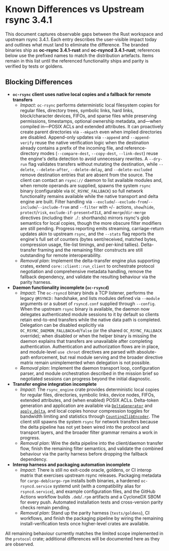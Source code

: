 # Known Differences vs Upstream rsync 3.4.1

This document captures observable gaps between the Rust workspace and upstream
rsync 3.4.1. Each entry describes the user-visible impact today and outlines
what must land to eliminate the difference. The branded binaries ship as
**oc-rsync 3.4.1-rust** and **oc-rsyncd 3.4.1-rust**; references below use the
prefixed names to match the distribution artefacts. Items remain in this list
until the referenced functionality ships and parity is verified by tests or
goldens.

## Blocking Differences

- **`oc-rsync` client uses native local copies and a fallback for remote transfers**
  - *Impact*: `oc-rsync` performs deterministic local filesystem copies for
    regular files, directory trees, symbolic links, hard links, block/character
    devices, FIFOs, and sparse files while preserving permissions, timestamps,
    optional ownership metadata, and—when compiled in—POSIX ACLs and extended
    attributes. It can proactively create parent directories via `--mkpath`
    even when implied directories are disabled. Append-only updates via
    `--append` and `--append-verify` reuse the native verification logic when the
    destination already contains a prefix of the incoming file, and
    reference-directory modes (`--compare-dest`, `--copy-dest`, `--link-dest`)
    reuse the engine's delta detection to avoid unnecessary rewrites. A
    `--dry-run` flag validates transfers without mutating the destination, while
    `--delete`, `--delete-after`, `--delete-delay`, and `--delete-excluded`
    remove destination entries that are absent from the source. The client can
    contact an `rsync://` daemon to list available modules and, when remote
    operands are supplied, spawns the system `rsync` binary (configurable via
    `OC_RSYNC_FALLBACK`) so full network functionality remains available while
    the native transport and delta engine are built. Filter handling via
    `--exclude`/`--exclude-from`/`--include`/`--include-from` and `--filter`
    with `+`/`-` actions, `show`/`hide`, `protect`/`risk`,
    `exclude-if-present=FILE`, and `merge`/`dir-merge` directives (including
    their `.`/`:` shorthands) mirrors rsync's glob semantics for local copies,
    though the more obscure filter modifiers are still pending. Progress
    reporting emits streaming, carriage-return updates akin to upstream `rsync`,
    and the `--stats` flag reports the engine's full set of counters
    (bytes sent/received, matched bytes, compression usage, file-list timings,
    and per-kind tallies). Delta-transfer framing and the remaining filter
    constructs are still outstanding for remote interoperability.
  - *Removal plan*: Implement the delta-transfer engine plus supporting crates,
    extend `core::client::run_client` to orchestrate protocol negotiation and
    comprehensive metadata handling, remove the fallback dependency, and
    validate the resulting behaviour via the parity harness.
- **Daemon functionality incomplete (`oc-rsyncd`)**
  - *Impact*: The `oc-rsyncd` binary binds a TCP listener, performs the legacy
    `@RSYNCD:` handshake, and lists modules defined via `--module` arguments or
    a subset of `rsyncd.conf` supplied through `--config`. When the upstream
    `rsync` binary is available, the daemon now delegates authenticated module
    sessions to it by default so clients retain end-to-end transfers while the
    native data path is completed. Delegation can be disabled explicitly via
    `OC_RSYNC_DAEMON_FALLBACK=0`/`false` (or the shared `OC_RSYNC_FALLBACK`
    override); when disabled or when the helper binary is missing the daemon
    explains that transfers are unavailable after completing authentication.
    Authentication and authorization flows are in place, and module-level
    `use chroot` directives are parsed with absolute-path enforcement, but real
    module serving and the broader directive matrix remain unimplemented when
    delegation is not possible.
  - *Removal plan*: Implement the daemon transport loop, configuration parser,
    and module orchestration described in the mission brief so negotiated
    sessions can progress beyond the initial diagnostic.
- **Transfer engine integration incomplete**
  - *Impact*: The `rsync_engine` crate provides deterministic local copies for
    regular files, directories, symbolic links, device nodes, FIFOs, extended
    attributes, and (when enabled) POSIX ACLs. Delta-token generation and
    application are available via
    [`DeltaGenerator`](../crates/engine/src/delta/generator.rs) and
    [`apply_delta`](../crates/engine/src/delta/script.rs), and local copies honour
    compression toggles for bandwidth limiting and statistics through
    [`CountingZlibEncoder`](../crates/engine/src/local_copy.rs). The client still
    spawns the system `rsync` for network transfers because the delta pipeline
    has not yet been wired into the protocol and transport layers, and the
    broader filter grammar remains a work in progress.
  - *Removal plan*: Wire the delta pipeline into the client/daemon transfer
    flow, finish the remaining filter semantics, and validate the combined
    behaviour via the parity harness before dropping the fallback dependency.
- **Interop harness and packaging automation incomplete**
  - *Impact*: There is still no exit-code oracle, goldens, or CI interop matrix
    that exercises upstream rsync releases. Packaging metadata for
    `cargo-deb`/`cargo-rpm` installs both binaries, a hardened `oc-rsyncd.service`
    systemd unit (with a compatibility alias for `rsyncd.service`), and example
    configuration files, and the GitHub Actions workflow builds `.deb`/`.rpm`
    artifacts and a CycloneDX SBOM for every push. Automated installation tests
    and cross-version parity checks remain pending.
  - *Removal plan*: Stand up the parity harness (`tests/goldens`), CI workflows,
    and finish the packaging pipeline by wiring the remaining install-verification
    tests once higher-level crates are available.

All remaining behaviour currently matches the limited scope implemented in the
`protocol` crate; additional differences will be documented here as they are
observed.
